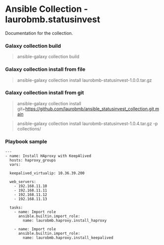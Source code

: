 # Ansible Collection - laurobmb.statusinvest

Documentation for the collection.

### Galaxy collection build
> ansible-galaxy collection build
### Galaxy collection install from file
> ansible-galaxy collection install laurobmb-statusinvest-1.0.0.tar.gz
### Galaxy collection install from git
> ansible-galaxy collection install git+https://github.com/laurobmb/ansible_statusinvest_collection.git,main

> ansible-galaxy collection install laurobmb-statusinvest-1.0.4.tar.gz -p collections/

### Playbook sample
    ---
    - name: Install HAproxy with KeepAlived
      hosts: haproxy_groups
      vars:
        
      keepalived_virtualip: 10.36.39.200
      
      web_servers:
        - 192.168.11.10
        - 192.168.11.11
        - 192.168.11.12
        - 192.168.11.13

      tasks:
        - name: Import role
          ansible.builtin.import_role:
            name: laurobmb.haproxy.install_haproxy
        
        - name: Import role
          ansible.builtin.import_role:
            name: laurobmb.haproxy.install_keepalived
    